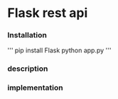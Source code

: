 # Flask rest api

### Installation

'''
pip install Flask
python app.py
'''

### description


### implementation

